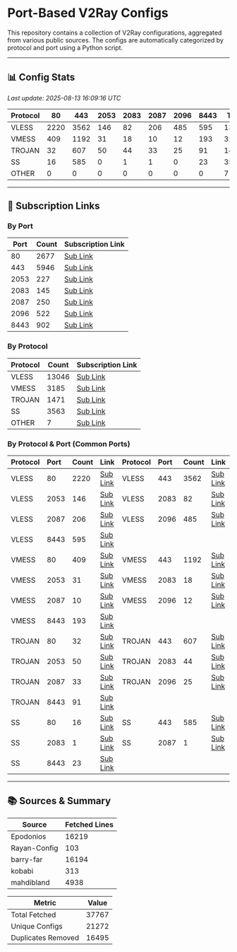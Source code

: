 
# Port-Based V2Ray Configs

This repository contains a collection of V2Ray configurations, aggregated from various public sources. The configs are automatically categorized by protocol and port using a Python script.

---

## 📊 Config Stats

<!-- START-STATS -->
_Last update: 2025-08-13 16:09:16 UTC_

| Protocol | 80 | 443 | 2053 | 2083 | 2087 | 2096 | 8443 | Total |
|---|---|---|---|---|---|---|---|---|
| VLESS | 2220 | 3562 | 146 | 82 | 206 | 485 | 595 | 13046 |
| VMESS | 409 | 1192 | 31 | 18 | 10 | 12 | 193 | 3185 |
| TROJAN | 32 | 607 | 50 | 44 | 33 | 25 | 91 | 1471 |
| SS | 16 | 585 | 0 | 1 | 1 | 0 | 23 | 3563 |
| OTHER | 0 | 0 | 0 | 0 | 0 | 0 | 0 | 7 |
<!-- END-STATS -->

---

## 🔗 Subscription Links

<!-- START-LINKS -->
### By Port
| Port | Count | Subscription Link |
|---|---|---|
| 80 | 2677 | [Sub Link](https://raw.githubusercontent.com/hamedcode/port-based-v2ray-configs/main/sub/port_80.txt) |
| 443 | 5946 | [Sub Link](https://raw.githubusercontent.com/hamedcode/port-based-v2ray-configs/main/sub/port_443.txt) |
| 2053 | 227 | [Sub Link](https://raw.githubusercontent.com/hamedcode/port-based-v2ray-configs/main/sub/port_2053.txt) |
| 2083 | 145 | [Sub Link](https://raw.githubusercontent.com/hamedcode/port-based-v2ray-configs/main/sub/port_2083.txt) |
| 2087 | 250 | [Sub Link](https://raw.githubusercontent.com/hamedcode/port-based-v2ray-configs/main/sub/port_2087.txt) |
| 2096 | 522 | [Sub Link](https://raw.githubusercontent.com/hamedcode/port-based-v2ray-configs/main/sub/port_2096.txt) |
| 8443 | 902 | [Sub Link](https://raw.githubusercontent.com/hamedcode/port-based-v2ray-configs/main/sub/port_8443.txt) |

### By Protocol
| Protocol | Count | Subscription Link |
|---|---|---|
| VLESS | 13046 | [Sub Link](https://raw.githubusercontent.com/hamedcode/port-based-v2ray-configs/main/sub/vless.txt) |
| VMESS | 3185 | [Sub Link](https://raw.githubusercontent.com/hamedcode/port-based-v2ray-configs/main/sub/vmess.txt) |
| TROJAN | 1471 | [Sub Link](https://raw.githubusercontent.com/hamedcode/port-based-v2ray-configs/main/sub/trojan.txt) |
| SS | 3563 | [Sub Link](https://raw.githubusercontent.com/hamedcode/port-based-v2ray-configs/main/sub/ss.txt) |
| OTHER | 7 | [Sub Link](https://raw.githubusercontent.com/hamedcode/port-based-v2ray-configs/main/sub/other.txt) |

### By Protocol & Port (Common Ports)
| Protocol | Port | Count | Link | Protocol | Port | Count | Link |
|:---|:---|:---|:---|:---|:---|:---|:---|
| VLESS | 80 | 2220 | [Sub Link](https://raw.githubusercontent.com/hamedcode/port-based-v2ray-configs/main/detailed/vless/80.txt) | VLESS | 443 | 3562 | [Sub Link](https://raw.githubusercontent.com/hamedcode/port-based-v2ray-configs/main/detailed/vless/443.txt) |
| VLESS | 2053 | 146 | [Sub Link](https://raw.githubusercontent.com/hamedcode/port-based-v2ray-configs/main/detailed/vless/2053.txt) | VLESS | 2083 | 82 | [Sub Link](https://raw.githubusercontent.com/hamedcode/port-based-v2ray-configs/main/detailed/vless/2083.txt) |
| VLESS | 2087 | 206 | [Sub Link](https://raw.githubusercontent.com/hamedcode/port-based-v2ray-configs/main/detailed/vless/2087.txt) | VLESS | 2096 | 485 | [Sub Link](https://raw.githubusercontent.com/hamedcode/port-based-v2ray-configs/main/detailed/vless/2096.txt) |
| VLESS | 8443 | 595 | [Sub Link](https://raw.githubusercontent.com/hamedcode/port-based-v2ray-configs/main/detailed/vless/8443.txt) | | | | |
| VMESS | 80 | 409 | [Sub Link](https://raw.githubusercontent.com/hamedcode/port-based-v2ray-configs/main/detailed/vmess/80.txt) | VMESS | 443 | 1192 | [Sub Link](https://raw.githubusercontent.com/hamedcode/port-based-v2ray-configs/main/detailed/vmess/443.txt) |
| VMESS | 2053 | 31 | [Sub Link](https://raw.githubusercontent.com/hamedcode/port-based-v2ray-configs/main/detailed/vmess/2053.txt) | VMESS | 2083 | 18 | [Sub Link](https://raw.githubusercontent.com/hamedcode/port-based-v2ray-configs/main/detailed/vmess/2083.txt) |
| VMESS | 2087 | 10 | [Sub Link](https://raw.githubusercontent.com/hamedcode/port-based-v2ray-configs/main/detailed/vmess/2087.txt) | VMESS | 2096 | 12 | [Sub Link](https://raw.githubusercontent.com/hamedcode/port-based-v2ray-configs/main/detailed/vmess/2096.txt) |
| VMESS | 8443 | 193 | [Sub Link](https://raw.githubusercontent.com/hamedcode/port-based-v2ray-configs/main/detailed/vmess/8443.txt) | | | | |
| TROJAN | 80 | 32 | [Sub Link](https://raw.githubusercontent.com/hamedcode/port-based-v2ray-configs/main/detailed/trojan/80.txt) | TROJAN | 443 | 607 | [Sub Link](https://raw.githubusercontent.com/hamedcode/port-based-v2ray-configs/main/detailed/trojan/443.txt) |
| TROJAN | 2053 | 50 | [Sub Link](https://raw.githubusercontent.com/hamedcode/port-based-v2ray-configs/main/detailed/trojan/2053.txt) | TROJAN | 2083 | 44 | [Sub Link](https://raw.githubusercontent.com/hamedcode/port-based-v2ray-configs/main/detailed/trojan/2083.txt) |
| TROJAN | 2087 | 33 | [Sub Link](https://raw.githubusercontent.com/hamedcode/port-based-v2ray-configs/main/detailed/trojan/2087.txt) | TROJAN | 2096 | 25 | [Sub Link](https://raw.githubusercontent.com/hamedcode/port-based-v2ray-configs/main/detailed/trojan/2096.txt) |
| TROJAN | 8443 | 91 | [Sub Link](https://raw.githubusercontent.com/hamedcode/port-based-v2ray-configs/main/detailed/trojan/8443.txt) | | | | |
| SS | 80 | 16 | [Sub Link](https://raw.githubusercontent.com/hamedcode/port-based-v2ray-configs/main/detailed/ss/80.txt) | SS | 443 | 585 | [Sub Link](https://raw.githubusercontent.com/hamedcode/port-based-v2ray-configs/main/detailed/ss/443.txt) |
| SS | 2083 | 1 | [Sub Link](https://raw.githubusercontent.com/hamedcode/port-based-v2ray-configs/main/detailed/ss/2083.txt) | SS | 2087 | 1 | [Sub Link](https://raw.githubusercontent.com/hamedcode/port-based-v2ray-configs/main/detailed/ss/2087.txt) |
| SS | 8443 | 23 | [Sub Link](https://raw.githubusercontent.com/hamedcode/port-based-v2ray-configs/main/detailed/ss/8443.txt) | | | | |
<!-- END-LINKS -->

---

## 📚 Sources & Summary

<!-- START-SOURCES -->
| Source | Fetched Lines |
|---|---|
| Epodonios | 16219 |
| Rayan-Config | 103 |
| barry-far | 16194 |
| kobabi | 313 |
| mahdibland | 4938 |

| Metric | Value |
|---|---|
| Total Fetched | 37767 |
| Unique Configs | 21272 |
| Duplicates Removed | 16495 |
<!-- END-SOURCES -->
